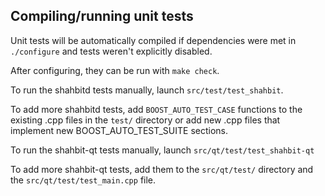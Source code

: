 Compiling/running unit tests
------------------------------------

Unit tests will be automatically compiled if dependencies were met in `./configure`
and tests weren't explicitly disabled.

After configuring, they can be run with `make check`.

To run the shahbitd tests manually, launch `src/test/test_shahbit`.

To add more shahbitd tests, add `BOOST_AUTO_TEST_CASE` functions to the existing
.cpp files in the `test/` directory or add new .cpp files that
implement new BOOST_AUTO_TEST_SUITE sections.

To run the shahbit-qt tests manually, launch `src/qt/test/test_shahbit-qt`

To add more shahbit-qt tests, add them to the `src/qt/test/` directory and
the `src/qt/test/test_main.cpp` file.
